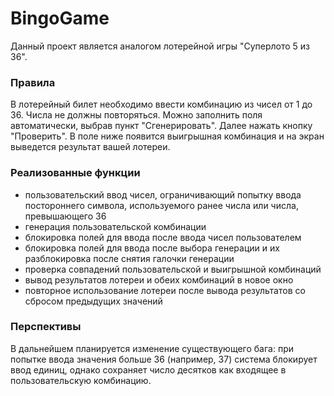# BingoGame
Данный проект является аналогом лотерейной игры "Суперлото 5 из 36".
### Правила
В лотерейный билет необходимо ввести комбинацию из чисел от 1 до 36. Числа не должны повторяться. Можно заполнить поля автоматически, выбрав пункт "Сгенерировать". Далее нажать кнопку "Проверить". В поле ниже появится выигрышная комбинация и на экран выведется результат вашей лотереи.
### Реализованные функции
- пользовательский ввод чисел, ограничивающий попытку ввода постороннего символа, используемого ранее числа или числа, превышающего 36
- генерация пользовательской комбинации
- блокировка полей для ввода после ввода чисел пользователем
- блокировка полей для ввода после выбора генерации и их разблокировка после снятия галочки генерации
- проверка совпадений пользовательской и выигрышной комбинаций
- вывод результатов лотереи и обеих комбинаций в новое окно
- повторное использование лотереи после вывода результатов со сбросом предыдущих значений
### Перспективы
В дальнейшем планируется изменение существующего бага: при попытке ввода значения больше 36 (например, 37) система блокирует ввод единиц, однако сохраняет число десятков как входящее в пользовательскую комбинацию.
